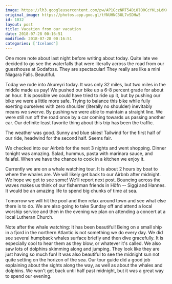 ```yaml
---
image: https://lh3.googleusercontent.com/pw/AP1GczNRT54Di0lO0CcYKLsLdKCIac-GqAs1qMWDYuHVHRw8aSOLQxAgpY54ZGY63lmRpfzslVzOlK6dlyfImPzOR8uT6yyw7Vz0zbjzdiYfLcSBHPPI15gm=s0-no
original_image: https://photos.app.goo.gl/tYNUHNC3UL7vSDHw5
id: 1032
layout: post
title: Vacation from our vacation
date: 2018-07-28 00:16:51
modified: 2018-07-28 00:16:51
categories: ['Iceland']
---
```


One more note about last night before writing about today. Quite late we decided to go see the waterfalls that were literally across the road from our guesthouse at Godafoss. They are spectacular! They really are like a mini Niagara Falls. Beautiful.

Today we rode into Akureyri today. It was only 32 miles, but two miles in the middle made us pay! We pushed our bike up a 6-8 percent grade for about an hour. It is possible we could have tried to ride up it, but by pushing our bike we were a little more safe. Trying to balance this bike while fully exerting ourselves with zero shoulder (literally no shoulder) inevitably means we swerve. By pushing we were able to maintain a straight line. We were still run off the road once by a car coming towards us passing another car. Our definite least favorite thing about this trip has been the traffic.

The weather was good. Sunny and blue skies! Tailwind for the first half of our ride, headwind for the second half. Seems fair.

We checked into our Airbnb for the next 3 nights and went shopping. Dinner tonight was amazing. Salad, hummus, pasta with marinara sauce, and falafel. When we have the chance to cook in a kitchen we enjoy it.

Currently we are on a whale watching tour. It is about 2 hours by boat to where the whales are. We will likely get back to our Airbnb after midnight. We hope we get to see some! We'll report next post. Bouncing across the waves makes us think of our fisherman friends in Höfn -- Siggi and Hannes. It would be an amazing life to spend big chunks of time at sea.

Tomorrow we will hit the pool and then relax around town and see what else there is to do. We are also going to take Sunday off and attend a local worship service and then in the evening we plan on attending a concert at a local Lutheran Church.

Note after the whale watching: It has been beautiful! Being on a small ship in a fjord in the northern Atlantic is not something we do every day. We did see several humpback whales surface briefly and then dive gracefully. It is especially cool to hear them as they blow, or whatever it's called. We also saw lots of dolphins skimming along and jumping. They look like they are just having so much fun! It was also beautiful to see the midnight sun not quite setting on the horizon of the sea. Our tour guide did a good job explaining about the sights along the way, as well as about the whales and dolphins. We won't get back until half past midnight, but it was a great way to spend our evening.

